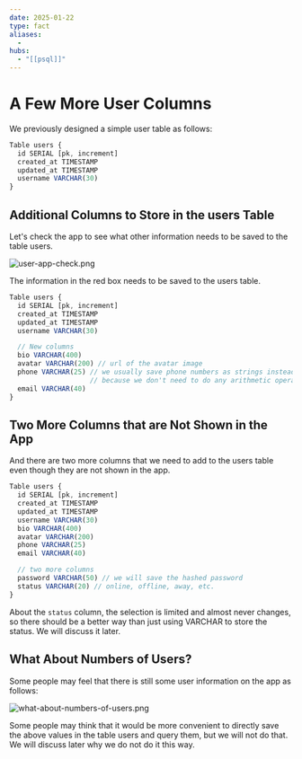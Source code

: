 ```yaml
---
date: 2025-01-22
type: fact
aliases:
  -
hubs:
  - "[[psql]]"
---
```


# A Few More User Columns

We previously designed a simple user table as follows:

```js
Table users {
  id SERIAL [pk, increment]
  created_at TIMESTAMP
  updated_at TIMESTAMP
  username VARCHAR(30)
}
```


## Additional Columns to Store in the users Table

Let's check the app to see what other information needs to be saved to the table users.

![user-app-check.png](../assets/imgs/user-app-check.png)

The information in the red box needs to be saved to the users table.

```js
Table users {
  id SERIAL [pk, increment]
  created_at TIMESTAMP
  updated_at TIMESTAMP
  username VARCHAR(30)

  // New columns
  bio VARCHAR(400)
  avatar VARCHAR(200) // url of the avatar image
  phone VARCHAR(25) // we usually save phone numbers as strings instead of integers
                    // because we don't need to do any arithmetic operations on them
  email VARCHAR(40)
}
```


## Two More Columns that are Not Shown in the App

And there are two more columns that we need to add to the users table even though they are not shown in the app.

```js
Table users {
  id SERIAL [pk, increment]
  created_at TIMESTAMP
  updated_at TIMESTAMP
  username VARCHAR(30)
  bio VARCHAR(400)
  avatar VARCHAR(200)
  phone VARCHAR(25)
  email VARCHAR(40)

  // two more columns
  password VARCHAR(50) // we will save the hashed password
  status VARCHAR(20) // online, offline, away, etc.
}

```

About the `status` column, the selection is limited and almost never changes, so there should be a better way than just using VARCHAR to store the status. We will discuss it later.


## What About Numbers of Users?

Some people may feel that there is still some user information on the app as follows:

![what-about-numbers-of-users.png](../assets/imgs/what-about-numbers-of-users.png)

Some people may think that it would be more convenient to directly save the above values in the table users and query them, but we will not do that. We will discuss later why we do not do it this way.
